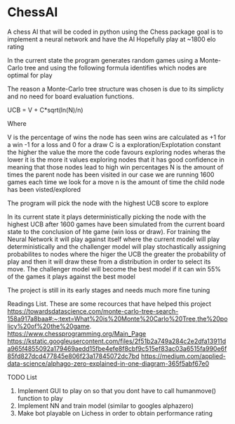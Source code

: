 # ChessAI
 A chess AI that will be coded in python using the Chess package goal is to implement a neural network and have the AI Hopefully play at ~1800 elo rating 
 
In the current state the program generates random games using a Monte-Carlo tree and using the following formula identifies which nodes are optimal for play 

The reason a Monte-Carlo tree structure was chosen is due to its simplicty and no need for board evaluation functions.

UCB = V + C*sqrt(ln(N)/n)

Where 

V is the percentage of wins the node has seen wins are calculated as +1 for a win -1 for a loss and 0 for a draw 
C is a exploration/Explotation constant the higher the value the more the code favours exploring nodes wheras the lower it is the more it values exploring nodes that it has good confidence in meaning that those nodes lead to high win percentages
N is the amount of times the parent node has been visited in our case we are running 1600 games each time we look for a move 
n is the amount of time the child node has been visted/explored 

The program will pick the node with the highest UCB score to explore 

In its current state it plays deterministically picking the node with the highest UCB after 1600 games have been simulated from the current board state to the conclusion of hte game (win loss or draw). For training the Neural Network it will play against itself where the current model will play deterministically and the challenger model will play stochastically assigning probabilites to nodes where the higer the UCB the greater the probability of play and then it will draw these from a distribution in order to select its move. The challenger model will become the best model if it can win 55% of the games it plays against the best model 

The project is still in its early stages and needs much more fine tuning 

Readings List.
These are some recources that have helped this project
https://towardsdatascience.com/monte-carlo-tree-search-158a917a8baa#:~:text=What%20is%20Monte%20Carlo%20Tree,the%20policy%20of%20the%20game.
https://www.chessprogramming.org/Main_Page
https://kstatic.googleusercontent.com/files/2f51b2a749a284c2e2dfa13911da965f4855092a179469aedd15fbe4efe8f8cbf9c515ef83ac03a6515fa990e6f85fd827dcd477845e806f23a17845072dc7bd
https://medium.com/applied-data-science/alphago-zero-explained-in-one-diagram-365f5abf67e0

TODO List 
1. Implement GUI to play on so that you dont have to call humanmove() function to play 
2. Implement NN and train model (similar to googles alphazero)
3. Make bot playable on Lichess in order to obtain performance rating

